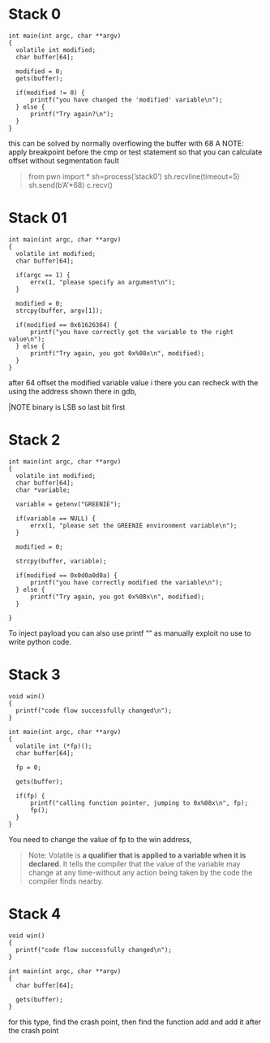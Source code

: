 # Stack 0

```
int main(int argc, char **argv)
{
  volatile int modified;
  char buffer[64];

  modified = 0;
  gets(buffer);

  if(modified != 0) {
      printf("you have changed the 'modified' variable\n");
  } else {
      printf("Try again?\n");
  }
}
```

this can be solved by normally overflowing the buffer with 68 A
NOTE:  apply breakpoint before the cmp or test statement so that you can calculate offset without segmentation fault

> from pwn import *
sh=process(’stack0’)
sh.recvline(timeout=5)
sh.send(b’A’*68)
c.recv()
> 

# Stack 01

```
int main(int argc, char **argv)
{
  volatile int modified;
  char buffer[64];

  if(argc == 1) {
      errx(1, "please specify an argument\n");
  }

  modified = 0;
  strcpy(buffer, argv[1]);

  if(modified == 0x61626364) {
      printf("you have correctly got the variable to the right value\n");
  } else {
      printf("Try again, you got 0x%08x\n", modified);
  }
}
```

after 64 offset the modified variable value i there you can recheck with the using the address shown there in gdb,

|NOTE binary is LSB so last bit first

# Stack 2

```
int main(int argc, char **argv)
{
  volatile int modified;
  char buffer[64];
  char *variable;

  variable = getenv("GREENIE");

  if(variable == NULL) {
      errx(1, "please set the GREENIE environment variable\n");
  }

  modified = 0;

  strcpy(buffer, variable);

  if(modified == 0x0d0a0d0a) {
      printf("you have correctly modified the variable\n");
  } else {
      printf("Try again, you got 0x%08x\n", modified);
  }

}
```

To inject payload you can also use printf “<payload>” as manually exploit no use to write python code. 

# Stack 3

```
void win()
{
  printf("code flow successfully changed\n");
}

int main(int argc, char **argv)
{
  volatile int (*fp)();
  char buffer[64];

  fp = 0;

  gets(buffer);

  if(fp) {
      printf("calling function pointer, jumping to 0x%08x\n", fp);
      fp();
  }
}
```

You need to change the value of fp to the win address, 

> Note: Volatile is **a qualifier that is applied to a variable when it is declared**. It tells the compiler that the value of the variable may change at any time-without any action being taken by the code the compiler finds nearby.
> 

# Stack 4

```
void win()
{
  printf("code flow successfully changed\n");
}

int main(int argc, char **argv)
{
  char buffer[64];

  gets(buffer);
}
```

for this type, find the crash point, then find the function add and add it after the crash point
